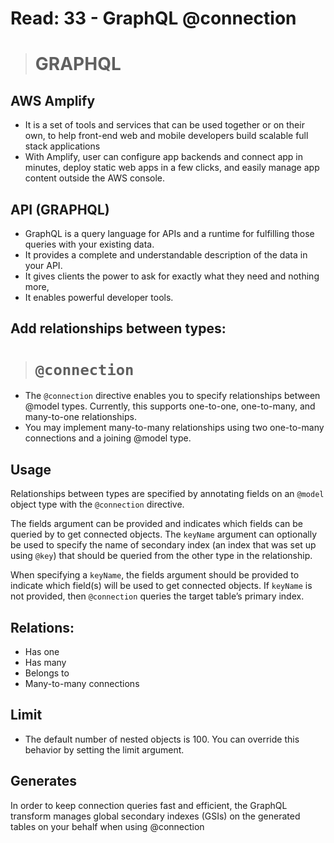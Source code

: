 # Read: 33 - GraphQL @connection

> # GRAPHQL

## AWS Amplify

- It is a set of tools and services that can be used together or on their own, to help front-end web and mobile developers build scalable full stack applications
- With Amplify, user can configure app backends and connect app in minutes, deploy static web apps in a few clicks, and easily manage app content outside the AWS console.

## API (GRAPHQL)

- GraphQL is a query language for APIs and a runtime for fulfilling those queries with your existing data.
- It provides a complete and understandable description of the data in your API.
- It gives clients the power to ask for exactly what they need and nothing more,
- It enables powerful developer tools.

## Add relationships between types:

> # `@connection`

- The `@connection` directive enables you to specify relationships between @model types. Currently, this supports one-to-one, one-to-many, and many-to-one relationships.
- You may implement many-to-many relationships using two one-to-many connections and a joining @model type.

## Usage

Relationships between types are specified by annotating fields on an `@model` object type with the `@connection` directive.

The fields argument can be provided and indicates which fields can be queried by to get connected objects. The `keyName` argument can optionally be used to specify the name of secondary index (an index that was set up using `@key`) that should be queried from the other type in the relationship.

When specifying a `keyName`, the fields argument should be provided to indicate which field(s) will be used to get connected objects. If `keyName` is not provided, then `@connection` queries the target table’s primary index.

## Relations:

- Has one
- Has many
- Belongs to
- Many-to-many connections

## Limit

- The default number of nested objects is 100. You can override this behavior by setting the limit argument.

## Generates

In order to keep connection queries fast and efficient, the GraphQL transform manages global secondary indexes (GSIs) on the generated tables on your behalf when using @connection

